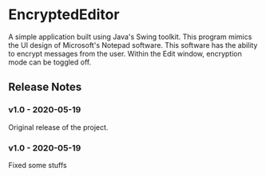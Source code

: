 # EncryptedEditor
A simple application built using Java's Swing toolkit.
This program mimics the UI design of Microsoft's Notepad software.
This software has the ability to encrypt messages from the user.
Within the Edit window, encryption mode can be toggled off.
<br/>

## Release Notes ##
### v1.0 - 2020-05-19 ###
Original release of the project.

### v1.0 - 2020-05-19 ###
Fixed some stuffs
